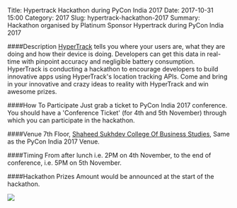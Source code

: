 Title: Hypertrack Hackathon during PyCon India 2017
Date: 2017-10-31 15:00
Category: 2017
Slug: hypertrack-hackathon-2017
Summary: Hackathon organised by Platinum Sponsor Hypertrack during PyCon India 2017

####Description
[HyperTrack](https://in.pycon.org/blog/2017/announcing-hypertrack-platinum-sponsor.html) tells you where your users are, what they are doing and how their device is doing. Developers can get this data in real-time with pinpoint accuracy and negligible battery consumption. HyperTrack is conducting a hackathon to encourage developers to build innovative apps using HyperTrack's location tracking APIs.  Come and bring in your innovative and crazy ideas to reality with HyperTrack and win awesome prizes.

####How To Participate
Just grab a ticket to PyCon India 2017 conference. You should have a 'Conference Ticket' (for 4th and 5th November) through which you can participate in the hackathon.

####Venue
7th Floor, [Shaheed Sukhdev College
Of Business Studies](https://in.pycon.org/blog/2017/travel-and-hotel-2017.html), Same as the PyCon India 2017 Venue.

####Timing
From after lunch i.e. 2PM on 4th November, to the end of conference, i.e. 5PM on 5th November.

####Hackathon Prizes 
Amount would be announced at the start of the hackathon.

<img id="HackathonImg2017" src="images/HyperTrack.svg">
